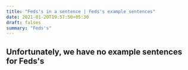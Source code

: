 ```yaml
---
title: "Feds's in a sentence | Feds's example sentences"
date: 2021-01-20T19:57:50+05:30
draft: falses
summary: "Feds's"
---
```

## Unfortunately, we have no example sentences for Feds's                 
